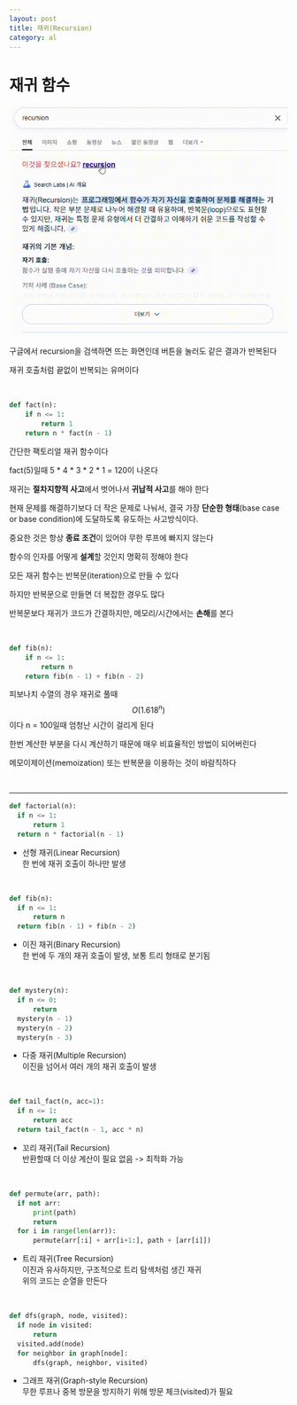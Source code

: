 ```yaml
---
layout: post
title: 재귀(Recursion)
category: al
---
```


# 재귀 함수

  ![재귀 구글 검색](/assets/images/al/recursion-01.gif)
  
  구글에서 recursion을 검색하면 뜨는 화면인데 버튼을 눌러도 같은 결과가 반복된다
  
  재귀 호출처럼 끝없이 반복되는 유머이다
  
  &nbsp;
  
  ```python
  def fact(n):
      if n <= 1:
          return 1
      return n * fact(n - 1)
  ```
  
  간단한 팩토리얼 재귀 함수이다
  
  fact(5)일때 5 * 4 * 3 * 2 * 1 = 120이 나온다
  
  재귀는 **절차지향적 사고**에서 벗어나서 **귀납적 사고**를 해야 한다
  
  현재 문제를 해결하기보다 더 작은 문제로 나눠서, 결국 가장 **단순한 형태**(base case or base condition)에 도달하도록 유도하는 사고방식이다.
  
  중요한 것은 항상 **종료 조건**이 있어야 무한 루프에 빠지지 않는다
  
  함수의 인자를 어떻게 **설계**할 것인지 명확히 정해야 한다
  
  모든 재귀 함수는 반복문(iteration)으로 만들 수 있다

  하지만 반복문으로 만들면 더 복잡한 경우도 많다
  
  반복문보다 재귀가 코드가 간결하지만, 메모리/시간에서는 **손해**를 본다
  
  &nbsp;
  
  ```python
  def fib(n):
      if n <= 1:
          return n
      return fib(n - 1) + fib(n - 2)
  ```
  
  
  피보나치 수열의 경우 재귀로 풀때 $$ O(1.618^n) $$ 이다 n = 100일때 엄청난 시간이 걸리게 된다
  
  한번 계산한 부분을 다시 계산하기 때문에 매우 비효율적인 방법이 되어버린다

  메모이제이션(memoization) 또는 반복문을 이용하는 것이 바람직하다


  &nbsp;

  ---

  ```python
  def factorial(n):
    if n <= 1:
        return 1
    return n * factorial(n - 1)
  ```

  - 선형 재귀(Linear Recursion)  
  한 번에 재귀 호출이 하나만 발생

  &nbsp;

  ```python
  def fib(n):
    if n <= 1:
        return n
    return fib(n - 1) + fib(n - 2)
  ```
  - 이진 재귀(Binary Recursion)  
  한 번에 두 개의 재귀 호출이 발생, 보통 트리 형태로 분기됨

  &nbsp;

  ```python
  def mystery(n):
    if n <= 0:
        return
    mystery(n - 1)
    mystery(n - 2)
    mystery(n - 3)
  ```

  - 다중 재귀(Multiple Recursion)  
  이진을 넘어서 여러 개의 재귀 호출이 발생

  &nbsp;

  ```python
  def tail_fact(n, acc=1):
    if n <= 1:
        return acc
    return tail_fact(n - 1, acc * n)
  ```

  - 꼬리 재귀(Tail Recursion)  
  반환할때 더 이상 계산이 필요 없음 -> 최적화 가능

  &nbsp;

  ```python
  def permute(arr, path):
    if not arr:
        print(path)
        return
    for i in range(len(arr)):
        permute(arr[:i] + arr[i+1:], path + [arr[i]])
  ```
  - 트리 재귀(Tree Recursion)  
  이진과 유사하지만, 구조적으로 트리 탐색처럼 생긴 재귀  
  위의 코드는 순열을 만든다

  &nbsp;

  ```python
  def dfs(graph, node, visited):
    if node in visited:
        return
    visited.add(node)
    for neighbor in graph[node]:
        dfs(graph, neighbor, visited)
  ```
  - 그래프 재귀(Graph-style Recursion)  
  무한 루프나 중복 방문을 방지하기 위해 방문 체크(visited)가 필요